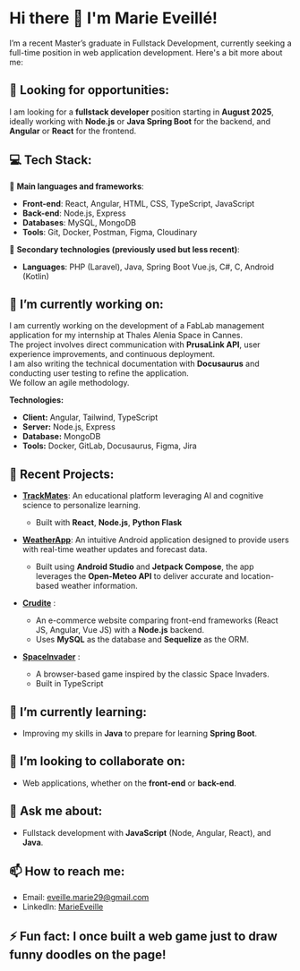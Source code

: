 # Hi there 👋 I'm Marie Eveillé!

I’m a recent Master’s graduate in Fullstack Development, currently seeking a full-time position in web application development. Here's a bit more about me:

## 🚀 Looking for opportunities:

I am looking for a **fullstack developer** position starting in **August 2025**, ideally working with **Node.js** or **Java Spring Boot** for the backend, and **Angular** or **React** for the frontend.

## 💻 Tech Stack:

🔹 **Main languages and frameworks**:
- **Front-end**: React, Angular, HTML, CSS, TypeScript, JavaScript
- **Back-end**: Node.js, Express
- **Databases**: MySQL, MongoDB
- **Tools**: Git, Docker, Postman, Figma, Cloudinary

🔸 **Secondary technologies (previously used but less recent)**:
- **Languages**: PHP (Laravel), Java, Spring Boot Vue.js, C#, C, Android (Kotlin)

    
## 🔭 I’m currently working on:

I am currently working on the development of a FabLab management application for my internship at Thales Alenia Space in Cannes.  
The project involves direct communication with **PrusaLink API**, user experience improvements, and continuous deployment.  
I am also writing the technical documentation with **Docusaurus** and conducting user testing to refine the application.  
We follow an agile methodology.  

**Technologies:**  
- **Client:** Angular, Tailwind, TypeScript  
- **Server:** Node.js, Express  
- **Database:** MongoDB  
- **Tools:** Docker, GitLab, Docusaurus, Figma, Jira

## 📂 Recent Projects:

- **[TrackMates](https://github.com/MarieEveille/Trackmates)**: An educational platform leveraging AI and cognitive science to personalize learning.
    - Built with **React**, **Node.js**, **Python Flask**

- **[WeatherApp](https://github.com/MarieEveille/WeatherApp)**: An intuitive Android application designed to provide users with real-time weather updates and forecast data.
    - Built using **Android Studio** and **Jetpack Compose**, the app leverages the **Open-Meteo API** to deliver accurate and location-based weather information.

- **[Crudite](https://github.com/thomasGarau/Crudite)** :
  - An e-commerce website comparing front-end frameworks (React JS, Angular, Vue JS) with a **Node.js** backend.
  - Uses **MySQL** as the database and **Sequelize** as the ORM.

- **[SpaceInvader](https://github.com/MarieEveille/SpaceInvader)** :
  - A browser-based game inspired by the classic Space Invaders.
  - Built in TypeScript

## 🌱 I’m currently learning: 
  - Improving my skills in **Java** to prepare for learning **Spring Boot**.

## 👯 I’m looking to collaborate on:
  - Web applications, whether on the **front-end** or **back-end**.

## 💬 Ask me about:
  - Fullstack development with **JavaScript** (Node, Angular, React), and **Java**.

## 📫 How to reach me:
  - Email: [eveille.marie29@gmail.com](mailto:eveille.marie29@gmail.com)
  - LinkedIn: [MarieEveille](https://www.linkedin.com/in/marie-eveill%C3%A9-5401a0202/)

## ⚡ Fun fact: I once built a web game just to draw funny doodles on the page!
